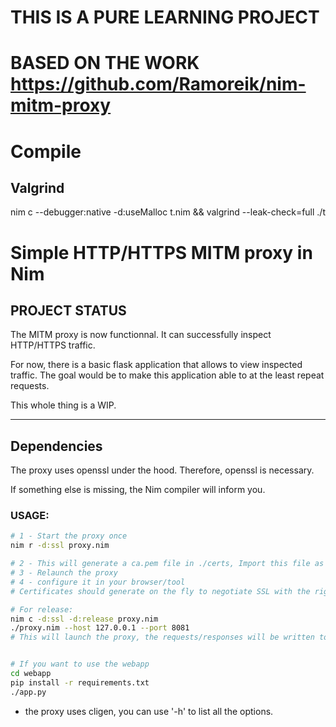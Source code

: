 # THIS IS A PURE LEARNING PROJECT
# BASED ON THE WORK https://github.com/Ramoreik/nim-mitm-proxy

# Compile
## Valgrind
nim c --debugger:native  -d:useMalloc t.nim  && valgrind --leak-check=full ./t



# Simple HTTP/HTTPS MITM proxy in Nim

## PROJECT STATUS

The MITM proxy is now functionnal.
It can successfully inspect HTTP/HTTPS traffic.

For now, there is a basic flask application that allows to view inspected traffic.
The goal would be to make this application able to at the least repeat requests.

This whole thing is a WIP.

--- 

## Dependencies
The proxy uses openssl under the hood.
Therefore, openssl is necessary.

If something else is missing, the Nim compiler will inform you.

### USAGE:

```bash
# 1 - Start the proxy once
nim r -d:ssl proxy.nim 

# 2 - This will generate a ca.pem file in ./certs, Import this file as an authority in your browser/system
# 3 - Relaunch the proxy
# 4 - configure it in your browser/tool
# Certificates should generate on the fly to negotiate SSL with the right SAN for a given host. 

# For release:
nim c -d:ssl -d:release proxy.nim
./proxy.nim --host 127.0.0.1 --port 8081
# This will launch the proxy, the requests/responses will be written to disk in './interactions' directory.


# If you want to use the webapp
cd webapp
pip install -r requirements.txt
./app.py

```

- the proxy uses cligen, you can use '-h' to list all the options.


